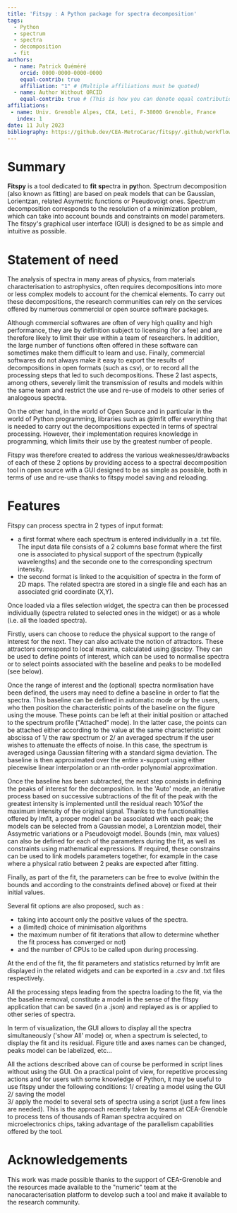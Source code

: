 ```yaml
---
title: 'Fitspy : A Python package for spectra decomposition'
tags:
  - Python
  - spectrum
  - spectra	
  - decomposition
  - fit
authors:
  - name: Patrick Quéméré
    orcid: 0000-0000-0000-0000
    equal-contrib: true
    affiliation: "1" # (Multiple affiliations must be quoted)
  - name: Author Without ORCID
    equal-contrib: true # (This is how you can denote equal contributions between multiple authors)
affiliations:
 - name: Univ. Grenoble Alpes, CEA, Leti, F-38000 Grenoble, France
   index: 1
date: 11 July 2023
bibliography: https://github.dev/CEA-MetroCarac/fitspy/.github/workflows/paper.bib
---
```


# Summary

**Fitspy** is a tool dedicated to **fit** **sp**ectra in **py**thon.
Spectrum decomposition (also known as fitting) are based on peak models that can be Gaussian, Lorientzan, related Asymetric functions or Pseudovoigt ones.
Spectrum decomposition corresponds to the resolution of a minimization problem, 
which can take into account bounds and constraints on model parameters. 
The fitspy's graphical user interface (GUI) is designed to be as simple and intuitive as possible.

# Statement of need

The analysis of spectra in many areas of physics, from materials characterisation to astrophysics, often requires decompositions
into more or less complex models to account for the chemical elements.
To carry out these decompositions, the research communities can rely on the services offered by numerous commercial or open source software packages.

Although commercial softwares are often of very high quality and high performance, they are by definition subject to licensing (for a fee)
and are therefore likely to limit their use within a team of researchers. 
In addition, the large number of functions often offered in these software can sometimes make them difficult to learn and use.
Finally, commercial softwares do not always make it easy to export the results of decompositions
in open formats (such as csv), or to record all the processing steps that led to such decompositions. 
These 2 last aspects, among others, severely limit the transmission of results and models within the same team and 
restrict the use and re-use of models to other series of analogeous spectra.

On the other hand, in the world of Open Source and in particular in the world of Python programming, 
libraries such as @lmfit offer everything that is needed to carry out the decompositions expected in terms of spectral processing. 
However, their implementation requires knowledge in programming, which limits their use by the greatest number of people.

Fitspy was therefore created to address the various weaknesses/drawbacks of each of these 2 options 
by providing access to a spectral decomposition tool in open source with a GUI designed to be as simple as possible, 
both in terms of use and re-use thanks to fitspy model saving and reloading.

# Features

 Fitspy can process spectra in 2 types of input format: 
- a first format where each spectrum is entered individually in a .txt file. The input data file consists of a 2 columns base format where
  the first one is associated to physical support of the spectrum (typically wavelengths)
  and the seconde one to the corresponding spectrum  intensity.
- the second format is linked to the acquisition of spectra in the form of 2D maps.
  The related spectra are stored in a single file and each has an associated grid coordinate (X,Y).
  
Once loaded via a files selection widget, the spectra can then be processed individually (spectra related to selected ones in the widget) 
or as a whole (i.e. all the loaded spectra).

Firstly, users can choose to reduce the physical support to the range of interest for the next.
They can also activate the notion of attractors. These attractors correspond to local maxima, calculated using @scipy. 
They can be used to define points of interest, which can be used to normalise spectra or to select points associated with
the baseline and peaks to be modelled (see below).

Once the range of interest and the (optional) spectra normlisation have been defined, the users may need to define a baseline in order to flat the spectra.
This baseline can be defined in automatic mode or by the users, who then position the characteristic points of the baseline on the figure using the mouse.
These points can be left at their initial position or attached to the spectrum profile ("Attached" mode). 
In the latter case, the points can be attached either according to the value at the same characteristic point abscissa of 1/ the raw spectrum or 2/
an averaged spectrum if the user wishes to attenuate the effects of noise. In this case, the spectrum is averaged usinga  Gaussian filtering with a standard sigma deviation.
The baseline is then approximated over the entire x-support using either piecewise linear interpolation or an nth-order polynomial approximation.

Once the baseline has been subtracted, the next step consists in defining the peaks of interest for the decomposition.
In the 'Auto' mode, an iterative process based on successive subtractions of the fit of the peak with the greatest intensity is implemented until
the residual reach 10%of the maximum intensity of the original signal.
Thanks to the functionalities offered by lmfit, a proper model can be associated with each peak; the models can be selected from a Gaussian model,
a Lorentzian model, their Assymetric variations or a Pseudovoigt model. 
Bounds (min, max values) can also be defined for each of the parameters during the fit, as well as constraints using mathematical expressions.
If required, these constrains can be used to link models parameters together, for example in the case where a physical ratio between 2 peaks are expected after fitting.

Finally, as part of the fit, the parameters can be free to evolve (within the bounds and according to the constraints defined above) or fixed at their initial values.

Several fit options are also proposed, such as :
- taking into account only the positive values of the spectra.
- a (limited) choice of minimisation algorithms
- the maximum number of fit iterations that allow to determine whether the fit process has converged or not)
- and the number of CPUs to be called upon during processing.

At the end of the fit, the fit parameters and statistics returned by lmfit are displayed in the related widgets and can be exported in a .csv and .txt files respectively.

All the processing steps leading from the spectra loading to the fit, via the the baseline removal, constitute a model in the sense of the fitspy application
that can be saved (in a .json) and replayed as is or applied to other series of spectra.

In term of visualization, the GUI allows to display all the spectra simultaneously ('show All' mode) or,
when a spectrum is selected, to display the fit and its residual. Figure title and axes names can be changed, peaks model can be labelized, etc...

All the actions described above can of course be performed in script lines without using the GUI.
On a practical point of view, for repetitive processing actions and for users with some knowledge of Python, it may be useful to use fitspy under the following conditions:
1/ creating a model using the GUI
2/ saving the model  
3/ apply the model to several sets of spectra using a script (just a few lines are needed). 
This is the approach recently taken by teams at CEA-Grenoble to process tens of thousands of Raman spectra acquired on microelectronics chips,
taking advantage of the parallelism capabilities offered by the tool.


# Acknowledgements
This work was made possible thanks to the support of CEA-Grenoble and the resources made available to the "numeric" team at the nanocaracterisation platform
to develop such a tool and make it available to the research community.

